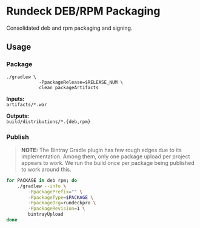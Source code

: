Rundeck DEB/RPM Packaging
=========================

Consolidated deb and rpm packaging and signing.

## Usage

### Package
```
./gradlew \
            -PpackageRelease=$RELEASE_NUM \
            clean packageArtifacts
```

**Inputs:**  
`artifacts/*.war`

**Outputs:**  
`build/distributions/*.{deb,rpm}`

### Publish
> **NOTE:** The Bintray Gradle plugin has few rough edges due to its
implementation. Among them, only one package upload per project appears
to work. We run the build once per package being published to work around
this.

```bash
for PACKAGE in deb rpm; do
    ./gradlew --info \
        -PpackagePrefix="" \
        -PpackageType=$PACKAGE \
        -PpackageOrg=rundeckpro \
        -PpackageRevision=1 \
        bintrayUpload
done
```